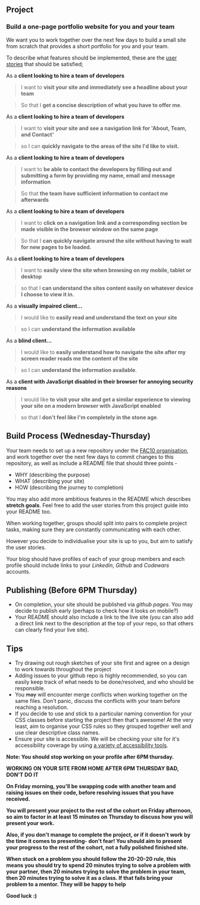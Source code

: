 ## Project

### Build a one-page portfolio website for you and your team

We want you to work together over the next few days to build a small site from scratch that provides a short portfolio for you and your team.

To describe what features should be implemented, these are the [user stories](https://en.wikipedia.org/wiki/User_story) that should be satisfied;

As a **client looking to hire a team of developers**
> I want to **visit your site and immediately see a headline about your team**

> So that I **get a concise description of what you have to offer me**.


As a **client looking to hire a team of developers**
> I want to **visit your site and see a navigation link for 'About, Team, and Contact'**

> so I can **quickly navigate to the areas of the site I'd like to visit.**

As a **client looking to hire a team of developers**
> I want to **be able to contact the developers by filling out and submitting a form by providing my name, email and message information**

> So that **the team have sufficient information to contact me afterwards**

As a **client looking to hire a team of developers**
> I want to **click on a navigation link and a corresponding section be made visible in the browser window on the same page**

> So that I **can quickly navigate around the site without having to wait for new pages to be loaded.**

As a **client looking to hire a team of developers**
> I want to **easily view the site when browsing on my mobile, tablet or desktop**

> so that I **can understand the sites content easily on whatever device I choose to view it in.**

As a **visually impaired client...**

> I would like to **easily read and understand the text on your site**

> so I can **understand the information available**

As a **blind client...**
> I would like to **easily understand how to navigate the site after my screen reader reads me the content of the site**

> so I can **understand the information available**.

As a **client with JavaScript disabled in their browser for annoying security reasons**
>  I would like **to visit your site and get a similar experience to viewing your site on a modern browser with JavaScript enabled**

> so that I **don't feel like I'm completely in the stone age**.

## Build Process (Wednesday-Thursday)

Your team needs to set up a new repository under the [FAC10 organisation](https://github.com/FAC10), and work together over the next few days to commit changes to this repository, as well as include a README file that should three points -
- WHY (describing the purpose)
- WHAT (describing your site)
- HOW (describing the journey to completion)

You may also add more ambitious features in the README which describes **stretch goals**. Feel free to add the user stories from this project guide into your README too.

When working together, groups should split into pairs to complete project tasks, making sure they are constantly communicating with each other.

However you decide to individualise your site is up to you, but aim to satisfy the user stories.

Your blog should have profiles of each of your group members and each profile should include links to your *Linkedin*, *Github* and *Codewars* accounts.

## Publishing (Before 6PM Thursday)

- On completion, your site should be published via *github pages*. You may decide to publish early (perhaps to check how it looks on mobile?)
- Your README should also include a link to the live site (you can also add a direct link next to the description at the top of your repo, so that others can clearly find your live site).

## Tips

- Try drawing out rough sketches of your site first and agree on a design to work towards throughout the project
- Adding issues to your github repo is highly recommended, so you can easily keep track of what needs to be done/resolved, and who should be responsible.
- You ~~may~~ will encounter merge conflicts when working together on the same files. Don't panic, discuss the conflicts with your team before reaching a resolution.
- If you decide to use and stick to a particular naming convention for your CSS classes before starting the project then that's awesome! At the very least, aim to organise your CSS rules so they grouped together well and use clear descriptive class names.
- Ensure your site is accessible. We will be checking your site for it's accessibility coverage by using [a variety of accessibility tools](https://github.com/jsms90/web-accessibility#tools-that-can-help).


**Note: You should stop working on your profile after 6PM thursday.**

**WORKING ON YOUR SITE FROM HOME AFTER 6PM THURSDAY BAD, DON'T DO IT**

**On Friday morning, you'll be swapping code with another team and raising issues on their code, before resolving issues that you have received.**

**You will present your project to the rest of the cohort on Friday afternoon, so aim to factor in at least 15 minutes on Thursday to discuss how you will present your work.**

**Also, if you don't manage to complete the project, or if it doesn't work by the time it comes to presenting- don't fear! You should aim to present your progress to the rest of the cohort, not a fully polished finished site.**

**When stuck on a problem you should follow the 20-20-20 rule, this means you should try to spend 20 minutes trying to solve a problem with your partner, then 20 minutes trying to solve the problem in your team, then 20 minutes trying to solve it as a class. If that fails bring your problem to a mentor. They will be happy to help**

**Good luck :)**
